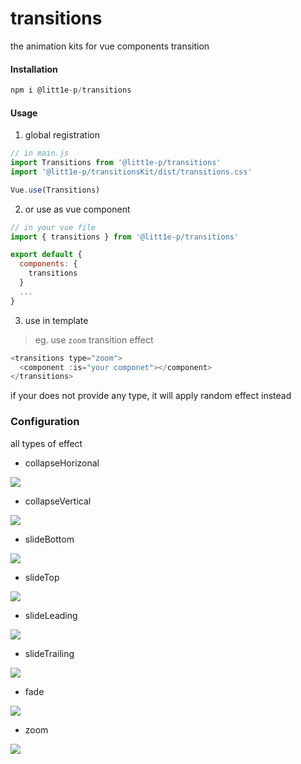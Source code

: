 # transitions

the animation kits for vue components transition

#### Installation

```js
npm i @litt1e-p/transitions
```

#### Usage

1. global registration

```js
// in main.js
import Transitions from '@litt1e-p/transitions'
import '@litt1e-p/transitionsKit/dist/transitions.css'

Vue.use(Transitions)
```

2. or use as vue component

```js
// in your vue file
import { transitions } from '@litt1e-p/transitions'

export default {
  components: {
    transitions
  }
  ...
}
```

3. use in template

> eg. use `zoom` transition effect

```js
<transitions type="zoom">
  <component :is="your componet"></component>
</transitions>
```

if your does not provide any type, it will apply random effect instead

### Configuration

all types of effect

- collapseHorizonal

![](./screenshots/collapseHorizonal.gif)  

- collapseVertical

![](./screenshots/collapseVertical.gif) 

- slideBottom

![](./screenshots/slideBottom.gif) 

- slideTop

![](./screenshots/slideTop.gif) 

- slideLeading

![](./screenshots/slideLeading.gif) 

- slideTrailing

![](./screenshots/slideTrailing.gif) 

- fade

![](./screenshots/fade.gif) 

- zoom

![](./screenshots/zoom.gif) 